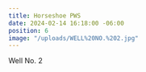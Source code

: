 ```yaml
---
title: Horseshoe PWS
date: 2024-02-14 16:18:00 -06:00
position: 6
image: "/uploads/WELL%20NO.%202.jpg"
---
```


Well No. 2